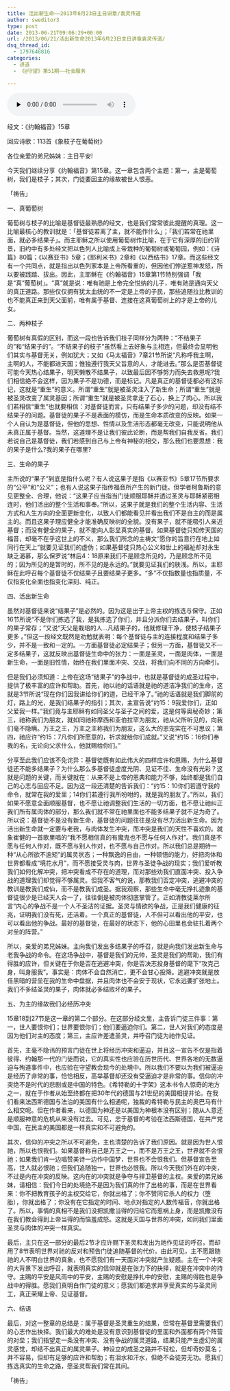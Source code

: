 ```yaml
---
title: 活出新生命——2013年6月23日主日讲章/袁灵传道
author: sweditor3
type: post
date: 2013-06-21T09:06:29+00:00
url: /2013/06/21/活出新生命2013年6月23日主日讲章袁灵传道/
dsq_thread_id:
  - 1797648816
categories:
  - 讲道
  - 《@守望》第51期——社会服务

---
```

<div id="c-8491" class="grandmp3">
  <audio src="https://t5.shwchurch.org/wp-content/uploads/2013/06/20130621165742162.mp3" controls false preload="none" autobuffer="false"></audio>
</div>

经文：《约翰福音》15章

回应诗歌：113首《象枝子在葡萄树》

各位亲爱的弟兄姊妹：主日平安!

今天我们继续分享《约翰福音》第15章。这一章包含两个主题：第一，主是葡萄树，我们是枝子；其次，门徒要因主的缘故被世人恨恶。

「祷告」

一、真葡萄树

葡萄树与枝子的比喻是基督徒最熟悉的经文，也是我们常常彼此提醒的真理。这一比喻最核心的教训就是：「基督徒若离了主，就不能作什么」；「我们若常在祂里面，就必多结果子」。而主耶稣之所以使用葡萄树作比喻，在于它有深厚的旧约背景，旧约中有多处经文把以色列人比喻成上帝栽种的葡萄树或葡萄园，例如：《诗篇》80篇；《以赛亚书》5章；《耶利米书》2章和《以西结书》17章。而这些经文有一个共同点，就是指出以色列家本是上帝所看重的，但因他们悖逆惹神发怒，所以要被践踏、拔出。因此，主耶稣在《约翰福音》15章第1节特别强调「我是“真”葡萄树」。“真”就是说：唯有祂是上帝完全悦纳的儿子，唯有祂是通向天父的真正道路。那些仅仅拥有犹太血统的不一定是上帝的子民，那些追随拉比教训的也不能真正来到天父面前，唯有属于基督、连接在这真葡萄树上的才是上帝的儿女。

二、两种枝子

葡萄树有真假的区别，而这一段也告诉我们枝子同样分为两种：“不结果子的”和“结果子的”。“不结果子的枝子”虽然看上去好象与主相连，但最终会显明他们其实与基督无关，例如犹大；又如《马太福音》7章21节所说“凡称呼我主啊，主啊的人，不能都进天国；惟独遵行我天父旨意的人，才能进去。”那么是否基督徒可能今天热心结果子，明天懒散不结果子，以致最后因不够努力而失去救恩呢?我们相信绝不会这样，因为果子不是功德，而是标记。凡是真正的基督徒都必有这标记，这就是“重生”的意义。所谓“重生”就是被圣灵注入了新生命；所谓“重生”就是被圣灵改变了属灵基因；所谓“重生”就是被圣灵拿走了石心，换上了肉心。所以我们若相信“重生”也就要相信：对基督徒而言，只有结果子多少的问题，却没有结不结果子的问题。基督徒的果子不是表面的模仿，而是生命本质改变的反映。如果一个人自认为是基督徒，但他的思想、性情以及生活形态都毫无改变，只能说明他从未真正属于基督。当然，这道理不是让我们彼此论断，而是帮我们自我反省。我们若说自己是基督徒，我们若感到自己与上帝有神秘的相交，那么我们也要思想：我的果子是什么?我的果子在哪里?

三、生命的果子

主所说的“果子”到底是指什么呢？有人说这果子是指《以赛亚书》5章17节所要求的“公平”和“公义”；也有人说这果子指传福音所产生的新门徒。但学者柯鲁斯的意见更整全、合理，他说：“这果子应当指当门徒顺服耶稣并透过圣灵与耶稣紧密相连时，他们活出的整个生活和事奉。”所以，这果子就是我们的整个生活内容、生活方式和人生方向的全面更新变化，以致人们都能看见并看出我们不是自主的而是属主的。而且这果子理应健全才能准确反映树的全貌。没有果子，就不能吸引人亲近基督；而没有健全的果子，就不能向人彰显真实的基督。如果基督徒只知传天国的福音，却毫不在乎这世上的不义，那么我们所念的主祷文“愿你的旨意行在地上如同行在天上”就要见证我们的虚伪；如果基督徒只热心公义和世上的福祉却对永生缺乏渴慕，那么保罗说“林后4：18原来我们不是顾念所见的，乃是顾念所不见的；因为所见的是暂时的，所不见的是永远的。”就要见证我们的肤浅。所以，主耶稣在此呼召每个基督徒不仅结果子且要结果子更多。“多”不仅指数量也指质量，不仅指变化全面也指变化深刻、纯正。

四、活出新生命

虽然对基督徒来说“结果子”是必然的。因为这是出于上帝主权的拣选与保守。正如16节所说“不是你们拣选了我，是我拣选了你们，并且分派你们去结果子，叫你们的果子常存；”又说“天父是栽培的人…凡结果子的，他就修理干净，使枝子结果子更多 。”但这一段经文既然是劝勉就表明：每个基督徒与主的连接程度和结果子多少，并不是一致和一定的。一方面基督徒必定结果子；但另一方面，基督徒又不一定多结果子，这就反映出基督徒生命中的张力：一面是圣灵，一面是肉体，一面是新生命，一面是旧性情，始终在我们里面冲突、交战，将我们向不同的方向牵引。

但是我们必须知道：上帝在这场“结果子”的争战中，也就是基督徒的成圣过程中，提供了极丰富的应许和帮助。首先，祂以祂的话语就是祂的道洁净我们的生命，这就是3节所说“现在你们因我讲给你们的道，已经干净了。”祂的话语就是我们脚前的灯，路上的光，是我们结果子的指引；其次，主宣告说“约15：9我爱你们，正如父爱我一样。”我们竟与主耶稣有如同圣父与圣子之间的爱，这是何等奥秘奇妙；第三，祂称我们为朋友，就如同祂称摩西和亚伯拉罕为朋友，祂从父所听见的，向我们毫不隐瞒。万王之王，万主之主称我们为朋友，这么大的恩宠实在不可思议；第四，祂应许“约15：7凡你们所愿意的，祈求就给你们成就。”又说“约15：16你们奉我的名，无论向父求什么，他就赐给你们。”

分享至此我们应该不免诧异：基督徒既有如此伟大的四样应许和恩赐，为什么基督徒还不能多结果子？为什么那么多基督徒虚度光阴、见证不佳、生命没有光彩？这就是问题的关键，而关键就在：从来不是上帝的恩典和能力不够，始终都是我们自己的心志与回应不足。因为这一段还清楚的告诉我们：“约15：10你们若遵守我的命令，就常在我的爱里；14你们若遵行我所吩咐的，就是我的朋友了。”所以，我们如果不愿意全面顺服基督，也不愿让祂调整我们生活的一切方面，也不愿让祂纠正我们所有属肉体的部分，那么我们就不常在祂里面也不能多结果子就不足为奇了。所以说：基督徒不是没有新生命，基督徒的问题往往是没有尽力活出新生命。因为活出新生命就一定要与老我，与肉体发生冲突，而冲突是我们的天性不喜欢的。就象崔健的一首歌里唱的“我不愿相信真的有魔鬼也不愿与任何人作对”。我们真是不愿与任何人作对，既不愿与别人作对，也不愿与自己作对。所以我们总是期待一种“从心所欲不逾矩”的属灵状态；一种飘逸的自由，一种顿悟的能力，好把肉体和世界都看成“境花水月”，而不愿接受灵与肉，世界与圣徒争战的现实；我们爱听教我们如何化解冲突，把冲突看成不存在的道理，而对那些劝我们直面冲突、投入争战的道理我们却觉得不够属灵。但我不客气的说，那教我们否定冲突，逃避冲突的教训是教我们成仙，而不是教我们成圣。据我观察，那些生命中毫无挣扎迹象的基督徒很少是已经天人合一了，往往倒是被肉体彻底掌管了。正如清教徒莱尔所言“内心的争战不是一个人不圣洁的证据。圣灵与情欲的争战，正是我们健康的征兆，证明我们没有死，还活着。一个真正的基督徒，人不但可以看出他的平安，也可以看出他的争战。最好的基督徒，在最好的状态下，他的心田里也会驻扎着两个对垒的阵营。”

所以，亲爱的弟兄姊妹。主向我们发出多结果子的呼召，就是向我们发出新生命与老我争战的命令。在这场争战中，基督是我们的元帅，圣灵是我们的帮助，我们有得胜的应许，但关键在于你是否在逃避冲突，你是否决志投身基督的麾下“攻克己身，叫身服我”。事实是：肉体不会自然消亡，更不会甘心投降。逃避冲突就是放任黑暗的营垒在我的生命中盘据，并且肉体也不会安于现状，它永远要扩张地土。我们不多结圣灵的果子，肉体就必多结败坏的果子。

五、为主的缘故我们必经历冲突

15章18到27节是这一章的第二个部分。在这部分经文里，主告诉门徒三件事：第一，世人要恨你们；世界要恨你们；他们要逼迫你们。第二，世人对我们的态度是因为他们对主的态度；第三，主应许差遣圣灵，并呼召门徒为祂作见证。

首先，主毫不隐讳的预言门徒在世上将经历冲突和逼迫，并且这一宣告不仅是指着彼得、约翰那一代的门徒而说，它的真实性也应验在历世历代、世界各地的无数逼迫与殉道事件中，也应验在守望教会现今的处境中。所以我们不要以为我们被逼迫是经历了非常的事，恰恰相反，高举基督却还没有受逼迫才是非常的事。信仰的冲突绝不是时代的悲剧或是中国的特色。《希特勒的十字架》这本书令人惊奇的地方之一，就在于作者从始至终都在把30年代的德国与21世纪的美国相提并论。在我们看来法西斯德国与法治的美国有什么相通呢，独裁的希特勒与民主的奥巴马有什么相交呢。但在作者看来，以德国为神还是以美国为神根本没有区别；随从人意还是顺服神意的危机从来没有过去。可见，忠于基督的考验在法西斯德国，在共产党中国，在民主的美国都是一样真实和不可避免的。

其次，信仰的冲突之所以不可避免，主也清楚的告诉了我们原因。就是因为世人恨祂，所以也恨我们。如果基督称自己是万王之一，而不是万王之王，世界就不会恨祂；如果我们肯一边唱赞美诗一边作中国梦，世界也不会恨我们。但基督宣告至高，世人就必恨祂；但我们追随独一，世界也必恨我。所以今天我们外在的冲突，不过是内在冲突的反映。这内在的冲突就是争夺与捍卫基督的主权。亲爱的弟兄姊妹，请相信：我们今日的处境绝不是因为我们真的作了出格的事，而是在世界看来：你不把教育孩子的主权交给它，你就出格了；你不赞同它杀人的权力（堕胎），你就出格了；你没有在它指定的时间、地点对指定的人数传福音，你就出格了。所以，事情的真相不是我们没把凯撒当得的归给它而惹祸上身，而是凯撒没有在我们教会得到上帝当得的而恼羞成怒。这就是天国与世界的冲突，如同我们里面圣灵与肉体的冲突一样真实。

最后，主只在这一部分的最后2节才应许赐下圣灵和发出为祂作见证的呼召，而却用了8节表明世界对祂的反对和预告门徒追随基督的代价。由此可见，主不愿跟随祂的人不明白世界的真象，也不愿我们有一天面对冲突就产生疑惑。主在一个冲突的大背景下发出呼召，就表明真实的信仰就是在张力下的抉择，就是在冲突中的持守。主赐的平安是风雨中的平安，主赐的安慰是挣扎中的安慰，主赐的得胜也是争战中的得胜。愿我们真明白作门徒的意义；愿我们都追求并享受真实的与圣灵同工，真正荣耀上帝、见证基督。

六、结语

最后，对这一整章的总结是：属于基督是圣灵重生的结果，但常在基督里需要我们的心志作出抉择。我们最大的难处是没有意识到基督徒的里面和外面都有两个阵营的对垒；我们指望走一条没有冲突、没有争战的属灵道路，结果只能产生虚幻的属灵感觉，却结不出真正的属灵果子。神设立的成圣之路并不轻松，但却奇妙莫名；并不容易，但却有足够的应许和帮助；有泪水和汗水，但绝不会徒劳无功。愿我们拣选真实的生命之路，愿圣灵帮我们常在其间。

「祷告」